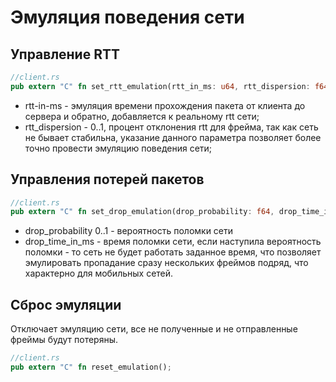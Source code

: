 # Эмуляция поведения сети

## Управление RTT

```rust
//client.rs
pub extern "C" fn set_rtt_emulation(rtt_in_ms: u64, rtt_dispersion: f64);
```
- rtt-in-ms - эмуляция времени прохождения пакета от клиента до сервера и обратно, добавляется к реальному rtt сети;
- rtt_dispersion - 0..1, процент отклонения rtt для фрейма, так как сеть не бывает стабильна, 
  указание данного параметра позволяет более точно провести эмуляцию поведения сети;

## Управления потерей пакетов

```rust
//client.rs
pub extern "C" fn set_drop_emulation(drop_probability: f64, drop_time_in_ms: u64);
```

- drop_probability 0..1 - вероятность поломки сети
- drop_time_in_ms - время поломки сети, если наступила вероятность поломки - то сеть не будет работать заданное время,
  что позволяет эмулировать пропадание сразу нескольких фреймов подряд, что характерно для мобильных сетей.
  
## Сброс эмуляции

Отключает эмуляцию сети, все не полученные и не отправленные фреймы будут потеряны.
```rust
//client.rs
pub extern "C" fn reset_emulation();
```

